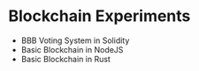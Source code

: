 # Blockchain Experiments

* BBB Voting System in Solidity
* Basic Blockchain in NodeJS
* Basic Blockchain in Rust
 